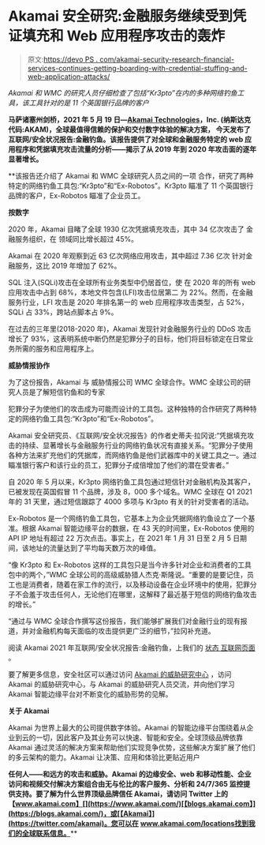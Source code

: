 # Akamai 安全研究:金融服务继续受到凭证填充和 Web 应用程序攻击的轰炸

> 原文:[https://devo PS . com/akamai-security-research-financial-services-continues-getting-boarding-with-credential-stuffing-and-web-application-attacks/](https://devops.com/akamai-security-research-financial-services-continues-getting-bombarded-with-credential-stuffing-and-web-application-attacks/)

*Akamai 和 WMC 的研究人员仔细检查了包括“Kr3pto”在内的多种网络钓鱼工具，该工具针对的是 11 个英国银行品牌的客户*

**马萨诸塞州剑桥，****2021 年 5 月 19 日—****[Akamai Technologies](https://www.akamai.com/)，Inc. (纳斯达克代码:AKAM)，全球最值得信赖的保护和交付数字体验的解决方案， 今天发布了 互联网/安全状况报告:金融钓鱼。该报告提供了对全球和金融服务特定的 web 应用程序和凭据填充攻击流量的分析——揭示了从 2019 年到 2020 年攻击面的逐年显著增长。**

 **该报告还介绍了 Akamai 和 WMC 全球研究人员之间的一项 合作，研究了两种特定的网络钓鱼工具包:“Kr3pto”和“Ex-Robotos”。Kr3pto 瞄准了 11 个英国银行品牌的客户，Ex-Robotos 瞄准了企业员工。

**按数字**

2020 年，Akamai 目睹了全球 1930 亿次凭据填充攻击，其中 34 亿次攻击了 金融服务组织，在 领域同比增长超过 45%。

Akamai 在 2020 年观察到近 63 亿次网络应用攻击，其中超过 7.36 亿次 针对金融服务，这比 2019 年增加了 62%。

SQL 注入(SQLi)攻击在全球所有业务类型中仍居首位，使 在 2020 年的所有 web 应用攻击中占到 68%，本地文件包含(LFI)攻击位居第二 为 22%。然而，在金融服务行业，LFI 攻击是 2020 年排名第一的 web 应用程序攻击类型，占 52%，SQLi 占 33%，跨站点脚本占 9%。

在过去的三年里(2018-2020 年)，Akamai 发现针对金融服务行业的 DDoS 攻击增长了 93%，这表明系统中断仍然是犯罪分子的目标，他们将目标锁定在日常业务所需的服务和应用程序上。

**威胁情报协作**

为了这份报告，Akamai 与 威胁情报公司 WMC 全球合作。WMC 全球公司的研究人员是了解短信钓鱼和的专家

犯罪分子为使他们的攻击成为可能而设计的工具包。这种独特的合作研究了两种特定的网络钓鱼工具包:“Kr3pto”和“Ex-Robotos”。

Akamai 安全研究员、《互联网/安全状况报告》的作者史蒂夫·拉冈说:“凭据填充攻击的持续、显著增长与金融服务行业的网络钓鱼状况有直接关系。“犯罪分子使用各种方法来扩充他们的凭据库，而网络钓鱼是他们武器库中的关键工具之一。通过瞄准银行客户和该行业的员工，犯罪分子成倍增加了他们的潜在受害者。”

自 2020 年 5 月以来，Kr3pto 网络钓鱼工具包通过短信针对金融机构及其客户，已被发现在英国假冒 11 个品牌，涉及 8，000 多个域名。WMC 全球在 Q1 2021 年的 31 天里，通过短信跟踪了 4000 多项与 Kr3pto 有关的针对受害者的活动。

Ex-Robotos 是一个网络钓鱼工具包，它基本上为企业凭据网络钓鱼设立了一个基准。根据 Akamai 智能边缘平台的数据，在 43 天的时间里，Ex-Robotos 使用的 API IP 地址有超过 22 万次点击。事实上，在 2021 年 1 月 31 日至 2 月 5 日期间，该地址的流量达到了平均每天数万次的峰值。

“像 Kr3pto 和 Ex-Robotos 这样的工具包只是当今许多针对企业和消费者的工具包中的两个，”WMC 全球公司的高级威胁猎人杰克·斯隆说。“重要的是要记住，员工也是消费者，随着在家工作的流行，以及移动设备在企业环境中的使用，犯罪分子不会羞于攻击任何人，无论他们在哪里，这解释了最近基于短信的网络钓鱼攻击的增长。”

“通过与 WMC 全球合作撰写这份报告，我们能够扩展我们对金融行业的现有报道，并对金融机构每天面临的攻击提供更广泛的细节，”拉冈补充道。

阅读 Akamai 2021 年互联网/安全状况报告:金融钓鱼，上我们的 [状态 互联网页面](https://www.akamai.com/us/en/resources/our-thinking/state-of-the-internet-report/global-state-of-the-internet-security-ddos-attack-reports.jsp) 。

要了解更多信息，安全社区可以通过访问 [Akamai 的威胁研究中心](https://www.akamai.com/us/en/what-we-do/threat-research.jsp) ，访问 Akamai 的威胁研究中心，与 Akamai 的威胁研究人员交流，并向他们学习 Akamai 智能边缘平台对不断变化的威胁形势的见解。

**关于 Akamai**

Akamai 为世界上最大的公司提供数字体验。Akamai 的智能边缘平台围绕着从企业到云的一切，因此客户及其业务可以快速、智能和安全。全球顶级品牌依靠 Akamai 通过灵活的解决方案来帮助他们实现竞争优势，这些解决方案扩展了他们的多云架构的能力。Akamai 让决策、应用和体验比更贴近用户

**任何人——和远方的攻击和威胁。Akamai 的边缘安全、web 和移动性能、企业访问和视频交付解决方案组合由无与伦比的客户服务、分析和 24/7/365 监控提供支持。要了解为什么世界顶级品牌信任 Akamai，请访问 Twitter 上的【www.akamai.com】[](https://www.akamai.com/)[【blogs.akamai.com】](https://blogs.akamai.com/)，或[【Akamai】](https://twitter.com/akamai)。您可以在 www.akamai.com/locations找到我们的全球联系信息。****